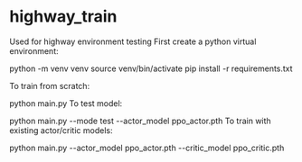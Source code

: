 # highway_train
Used for highway environment testing
First create a python virtual environment:

python -m venv venv
source venv/bin/activate
pip install -r requirements.txt

To train from scratch:

python main.py
To test model:

python main.py --mode test --actor_model ppo_actor.pth
To train with existing actor/critic models:

python main.py --actor_model ppo_actor.pth --critic_model ppo_critic.pth
